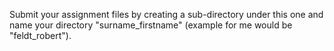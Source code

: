 Submit your assignment files by creating a sub-directory under this one and name your directory "surname_firstname" (example for me would be "feldt_robert").
